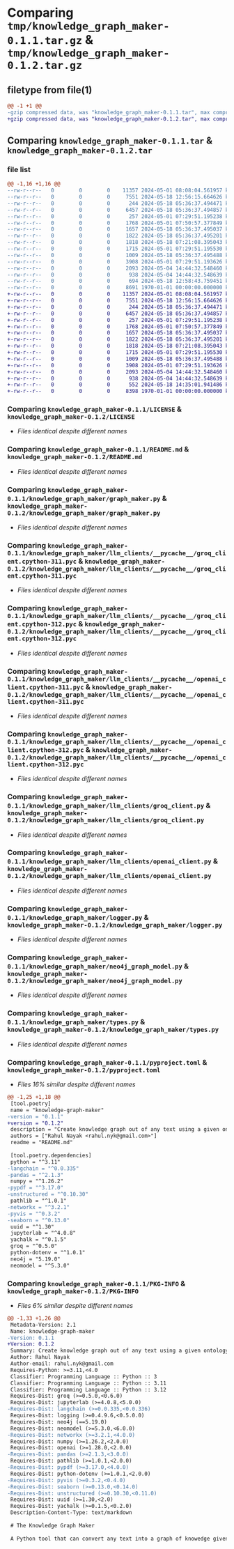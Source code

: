 # Comparing `tmp/knowledge_graph_maker-0.1.1.tar.gz` & `tmp/knowledge_graph_maker-0.1.2.tar.gz`

## filetype from file(1)

```diff
@@ -1 +1 @@
-gzip compressed data, was "knowledge_graph_maker-0.1.1.tar", max compression
+gzip compressed data, was "knowledge_graph_maker-0.1.2.tar", max compression
```

## Comparing `knowledge_graph_maker-0.1.1.tar` & `knowledge_graph_maker-0.1.2.tar`

### file list

```diff
@@ -1,16 +1,16 @@
--rw-r--r--   0        0        0    11357 2024-05-01 08:08:04.561957 knowledge_graph_maker-0.1.1/LICENSE
--rw-r--r--   0        0        0     7551 2024-05-18 12:56:15.664626 knowledge_graph_maker-0.1.1/README.md
--rw-r--r--   0        0        0      244 2024-05-18 05:36:37.494471 knowledge_graph_maker-0.1.1/knowledge_graph_maker/__init__.py
--rw-r--r--   0        0        0     6457 2024-05-18 05:36:37.494857 knowledge_graph_maker-0.1.1/knowledge_graph_maker/graph_maker.py
--rw-r--r--   0        0        0      257 2024-05-01 07:29:51.195238 knowledge_graph_maker-0.1.1/knowledge_graph_maker/llm_clients/__pycache__/__init__.cpython-311.pyc
--rw-r--r--   0        0        0     1768 2024-05-01 07:50:57.377849 knowledge_graph_maker-0.1.1/knowledge_graph_maker/llm_clients/__pycache__/groq_client.cpython-311.pyc
--rw-r--r--   0        0        0     1657 2024-05-18 05:36:37.495037 knowledge_graph_maker-0.1.1/knowledge_graph_maker/llm_clients/__pycache__/groq_client.cpython-312.pyc
--rw-r--r--   0        0        0     1822 2024-05-18 05:36:37.495201 knowledge_graph_maker-0.1.1/knowledge_graph_maker/llm_clients/__pycache__/openai_client.cpython-311.pyc
--rw-r--r--   0        0        0     1818 2024-05-18 07:21:08.395043 knowledge_graph_maker-0.1.1/knowledge_graph_maker/llm_clients/__pycache__/openai_client.cpython-312.pyc
--rw-r--r--   0        0        0     1715 2024-05-01 07:29:51.195530 knowledge_graph_maker-0.1.1/knowledge_graph_maker/llm_clients/groq_client.py
--rw-r--r--   0        0        0     1009 2024-05-18 05:36:37.495488 knowledge_graph_maker-0.1.1/knowledge_graph_maker/llm_clients/openai_client.py
--rw-r--r--   0        0        0     3908 2024-05-01 07:29:51.193626 knowledge_graph_maker-0.1.1/knowledge_graph_maker/logger.py
--rw-r--r--   0        0        0     2093 2024-05-04 14:44:32.548460 knowledge_graph_maker-0.1.1/knowledge_graph_maker/neo4j_graph_model.py
--rw-r--r--   0        0        0      938 2024-05-04 14:44:32.548639 knowledge_graph_maker-0.1.1/knowledge_graph_maker/types.py
--rw-r--r--   0        0        0      694 2024-05-18 12:58:43.759451 knowledge_graph_maker-0.1.1/pyproject.toml
--rw-r--r--   0        0        0     8691 1970-01-01 00:00:00.000000 knowledge_graph_maker-0.1.1/PKG-INFO
+-rw-r--r--   0        0        0    11357 2024-05-01 08:08:04.561957 knowledge_graph_maker-0.1.2/LICENSE
+-rw-r--r--   0        0        0     7551 2024-05-18 12:56:15.664626 knowledge_graph_maker-0.1.2/README.md
+-rw-r--r--   0        0        0      244 2024-05-18 05:36:37.494471 knowledge_graph_maker-0.1.2/knowledge_graph_maker/__init__.py
+-rw-r--r--   0        0        0     6457 2024-05-18 05:36:37.494857 knowledge_graph_maker-0.1.2/knowledge_graph_maker/graph_maker.py
+-rw-r--r--   0        0        0      257 2024-05-01 07:29:51.195238 knowledge_graph_maker-0.1.2/knowledge_graph_maker/llm_clients/__pycache__/__init__.cpython-311.pyc
+-rw-r--r--   0        0        0     1768 2024-05-01 07:50:57.377849 knowledge_graph_maker-0.1.2/knowledge_graph_maker/llm_clients/__pycache__/groq_client.cpython-311.pyc
+-rw-r--r--   0        0        0     1657 2024-05-18 05:36:37.495037 knowledge_graph_maker-0.1.2/knowledge_graph_maker/llm_clients/__pycache__/groq_client.cpython-312.pyc
+-rw-r--r--   0        0        0     1822 2024-05-18 05:36:37.495201 knowledge_graph_maker-0.1.2/knowledge_graph_maker/llm_clients/__pycache__/openai_client.cpython-311.pyc
+-rw-r--r--   0        0        0     1818 2024-05-18 07:21:08.395043 knowledge_graph_maker-0.1.2/knowledge_graph_maker/llm_clients/__pycache__/openai_client.cpython-312.pyc
+-rw-r--r--   0        0        0     1715 2024-05-01 07:29:51.195530 knowledge_graph_maker-0.1.2/knowledge_graph_maker/llm_clients/groq_client.py
+-rw-r--r--   0        0        0     1009 2024-05-18 05:36:37.495488 knowledge_graph_maker-0.1.2/knowledge_graph_maker/llm_clients/openai_client.py
+-rw-r--r--   0        0        0     3908 2024-05-01 07:29:51.193626 knowledge_graph_maker-0.1.2/knowledge_graph_maker/logger.py
+-rw-r--r--   0        0        0     2093 2024-05-04 14:44:32.548460 knowledge_graph_maker-0.1.2/knowledge_graph_maker/neo4j_graph_model.py
+-rw-r--r--   0        0        0      938 2024-05-04 14:44:32.548639 knowledge_graph_maker-0.1.2/knowledge_graph_maker/types.py
+-rw-r--r--   0        0        0      552 2024-05-18 14:35:01.941486 knowledge_graph_maker-0.1.2/pyproject.toml
+-rw-r--r--   0        0        0     8398 1970-01-01 00:00:00.000000 knowledge_graph_maker-0.1.2/PKG-INFO
```

### Comparing `knowledge_graph_maker-0.1.1/LICENSE` & `knowledge_graph_maker-0.1.2/LICENSE`

 * *Files identical despite different names*

### Comparing `knowledge_graph_maker-0.1.1/README.md` & `knowledge_graph_maker-0.1.2/README.md`

 * *Files identical despite different names*

### Comparing `knowledge_graph_maker-0.1.1/knowledge_graph_maker/graph_maker.py` & `knowledge_graph_maker-0.1.2/knowledge_graph_maker/graph_maker.py`

 * *Files identical despite different names*

### Comparing `knowledge_graph_maker-0.1.1/knowledge_graph_maker/llm_clients/__pycache__/groq_client.cpython-311.pyc` & `knowledge_graph_maker-0.1.2/knowledge_graph_maker/llm_clients/__pycache__/groq_client.cpython-311.pyc`

 * *Files identical despite different names*

### Comparing `knowledge_graph_maker-0.1.1/knowledge_graph_maker/llm_clients/__pycache__/groq_client.cpython-312.pyc` & `knowledge_graph_maker-0.1.2/knowledge_graph_maker/llm_clients/__pycache__/groq_client.cpython-312.pyc`

 * *Files identical despite different names*

### Comparing `knowledge_graph_maker-0.1.1/knowledge_graph_maker/llm_clients/__pycache__/openai_client.cpython-311.pyc` & `knowledge_graph_maker-0.1.2/knowledge_graph_maker/llm_clients/__pycache__/openai_client.cpython-311.pyc`

 * *Files identical despite different names*

### Comparing `knowledge_graph_maker-0.1.1/knowledge_graph_maker/llm_clients/__pycache__/openai_client.cpython-312.pyc` & `knowledge_graph_maker-0.1.2/knowledge_graph_maker/llm_clients/__pycache__/openai_client.cpython-312.pyc`

 * *Files identical despite different names*

### Comparing `knowledge_graph_maker-0.1.1/knowledge_graph_maker/llm_clients/groq_client.py` & `knowledge_graph_maker-0.1.2/knowledge_graph_maker/llm_clients/groq_client.py`

 * *Files identical despite different names*

### Comparing `knowledge_graph_maker-0.1.1/knowledge_graph_maker/llm_clients/openai_client.py` & `knowledge_graph_maker-0.1.2/knowledge_graph_maker/llm_clients/openai_client.py`

 * *Files identical despite different names*

### Comparing `knowledge_graph_maker-0.1.1/knowledge_graph_maker/logger.py` & `knowledge_graph_maker-0.1.2/knowledge_graph_maker/logger.py`

 * *Files identical despite different names*

### Comparing `knowledge_graph_maker-0.1.1/knowledge_graph_maker/neo4j_graph_model.py` & `knowledge_graph_maker-0.1.2/knowledge_graph_maker/neo4j_graph_model.py`

 * *Files identical despite different names*

### Comparing `knowledge_graph_maker-0.1.1/knowledge_graph_maker/types.py` & `knowledge_graph_maker-0.1.2/knowledge_graph_maker/types.py`

 * *Files identical despite different names*

### Comparing `knowledge_graph_maker-0.1.1/pyproject.toml` & `knowledge_graph_maker-0.1.2/pyproject.toml`

 * *Files 16% similar despite different names*

```diff
@@ -1,25 +1,18 @@
 [tool.poetry]
 name = "knowledge-graph-maker"
-version = "0.1.1"
+version = "0.1.2"
 description = "Create knowledge graph out of any text using a given ontology"
 authors = ["Rahul Nayak <rahul.nyk@gmail.com>"]
 readme = "README.md"
 
 [tool.poetry.dependencies]
 python = "^3.11"
-langchain = "^0.0.335"
-pandas = "^2.1.3"
 numpy = "^1.26.2"
-pypdf = "^3.17.0"
-unstructured = "^0.10.30"
 pathlib = "^1.0.1"
-networkx = "^3.2.1"
-pyvis = "^0.3.2"
-seaborn = "^0.13.0"
 uuid = "^1.30"
 jupyterlab = "^4.0.8"
 yachalk = "^0.1.5"
 groq = "^0.5.0"
 python-dotenv = "^1.0.1"
 neo4j = "5.19.0"
 neomodel = "^5.3.0"
```

### Comparing `knowledge_graph_maker-0.1.1/PKG-INFO` & `knowledge_graph_maker-0.1.2/PKG-INFO`

 * *Files 6% similar despite different names*

```diff
@@ -1,33 +1,26 @@
 Metadata-Version: 2.1
 Name: knowledge-graph-maker
-Version: 0.1.1
+Version: 0.1.2
 Summary: Create knowledge graph out of any text using a given ontology
 Author: Rahul Nayak
 Author-email: rahul.nyk@gmail.com
 Requires-Python: >=3.11,<4.0
 Classifier: Programming Language :: Python :: 3
 Classifier: Programming Language :: Python :: 3.11
 Classifier: Programming Language :: Python :: 3.12
 Requires-Dist: groq (>=0.5.0,<0.6.0)
 Requires-Dist: jupyterlab (>=4.0.8,<5.0.0)
-Requires-Dist: langchain (>=0.0.335,<0.0.336)
 Requires-Dist: logging (>=0.4.9.6,<0.5.0.0)
 Requires-Dist: neo4j (==5.19.0)
 Requires-Dist: neomodel (>=5.3.0,<6.0.0)
-Requires-Dist: networkx (>=3.2.1,<4.0.0)
 Requires-Dist: numpy (>=1.26.2,<2.0.0)
 Requires-Dist: openai (>=1.28.0,<2.0.0)
-Requires-Dist: pandas (>=2.1.3,<3.0.0)
 Requires-Dist: pathlib (>=1.0.1,<2.0.0)
-Requires-Dist: pypdf (>=3.17.0,<4.0.0)
 Requires-Dist: python-dotenv (>=1.0.1,<2.0.0)
-Requires-Dist: pyvis (>=0.3.2,<0.4.0)
-Requires-Dist: seaborn (>=0.13.0,<0.14.0)
-Requires-Dist: unstructured (>=0.10.30,<0.11.0)
 Requires-Dist: uuid (>=1.30,<2.0)
 Requires-Dist: yachalk (>=0.1.5,<0.2.0)
 Description-Content-Type: text/markdown
 
 # The Knowledge Graph Maker
 
 A Python tool that can convert any text into a graph of knowedge given an ontology.
```

